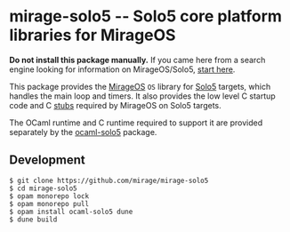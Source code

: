 # mirage-solo5 -- Solo5 core platform libraries for MirageOS

**Do not install this package manually.** If you came here from a search engine looking for information on MirageOS/Solo5, [start here](https://mirage.io/wiki/install).

This package provides the [MirageOS](https://mirage.io/) `OS` library for [Solo5](https://github.com/Solo5/solo5) targets, which handles the main loop and timers. It also provides the low level C startup code and C [stubs](lib/bindings/) required by MirageOS on Solo5 targets.

The OCaml runtime and C runtime required to support it are provided separately
by the [ocaml-solo5](https://github.com/mirage/ocaml-solo5) package.

## Development

```
$ git clone https://github.com/mirage/mirage-solo5
$ cd mirage-solo5
$ opam monorepo lock
$ opam monorepo pull
$ opam install ocaml-solo5 dune
$ dune build
```
